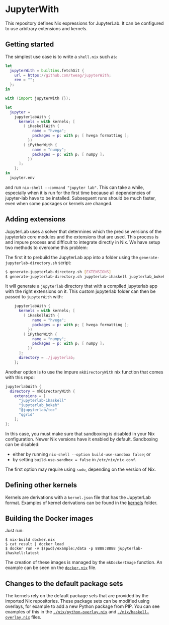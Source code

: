 # JupyterWith

This repository defines Nix expressions for JupyterLab. It can be configured to
use arbitrary extensions and kernels.

## Getting started

The simplest use case is to write a `shell.nix` such as:

``` nix
let
  jupyterWith = builtins.fetchGit {
    url = https://github.com/tweag/jupyterWith;
    rev = "";
  };
in

with (import jupyterWith {});

let
  jupyter =
    jupyterlabWith {
      kernels = with kernels; [
        ( iHaskellWith {
            name = "hvega";
            packages = p: with p; [ hvega formatting ];
          })
        ( iPythonWith {
            name = "numpy";
            packages = p: with p; [ numpy ];
          })
      ];
    };
in
  jupyter.env
```

and run `nix-shell --command "jupyter lab"`. This can take a while, especially
when it is run for the first time because all dependencies of jupyter-lab have
to be installed. Subsequent runs should be much faster, even when some packages
or kernels are changed.

## Adding extensions

JupyterLab uses a solver that determines which the precise versions of the
jupyterlab core modules and the extensions that are used. This process is
and impure process and difficult to integrate directly in Nix. We have setup
two methods to overcome this problem:

The first it to prebuild the JupyterLab app into a folder using the
`generate-jupyterlab-directory.sh` script:

``` bash
$ generate-jupyterlab-directory.sh [EXTENSIONS]
$ generate-jupyterlab-directory.sh jupyterlab-ihaskell jupyterlab_bokeh
```

It will generate a `jupyterlab` directory that with a compiled jupyterlab app
with the right extensions on it. This custom jupyterlab folder can then be
passed to `jupyterWith` with:

``` nix
    jupyterlabWith {
      kernels = with kernels; [
        ( iHaskellWith {
            name = "hvega";
            packages = p: with p; [ hvega formatting ];
          })
        ( iPythonWith {
            name = "numpy";
            packages = p: with p; [ numpy ];
          })
      ];
      directory = ./jupyterlab;
    };
```

Another option is to use the impure `mkDirectoryWith` nix function that comes
with this repo:


``` nix
jupyterlabWith {
  directory = mkDirectoryWith {
    extensions = [
      "jupyterlab-ihaskell"
      "jupyterlab_bokeh"
      "@jupyterlab/toc"
      "qgrid"
    ];
};
```

In this case, you must make sure that sandboxing is disabled in your Nix
configuration. Newer Nix versions have it enabled by default. 
Sandboxing can be disabled:

- either by running `nix-shell --option build-use-sandbox false`; or
- by setting `build-use-sandbox = false` in `/etc/nix/nix.conf`.

The first option may require using `sudo`, depending on the version of Nix.

## Defining other kernels

Kernels are derivations with a `kernel.json` file that has the JupyterLab
format. Examples of kernel derivations can be found in the [kernels](kernels)
folder.

## Building the Docker images

Just run:

```
$ nix-build docker.nix
$ cat result | docker load
$ docker run -v $(pwd)/example:/data -p 8888:8888 jupyterlab-ihaskell:latest
```

The creation of these images is managed by the `mkDockerImage` function. An
example can be seen on the [`docker.nix`](docker.nix) file.

## Changes to the default package sets

The kernels rely on the default package sets that are provided by the imported
Nix repositories. These package sets can be modified using overlays, for
example to add a new Python package from PIP. You can see examples of this
in the [`./nix/python-overlay.nix`](nix/python-overlay.nix) and
[`./nix/haskell-overlay.nix`](nix/haskell-overlay.nix) files.
